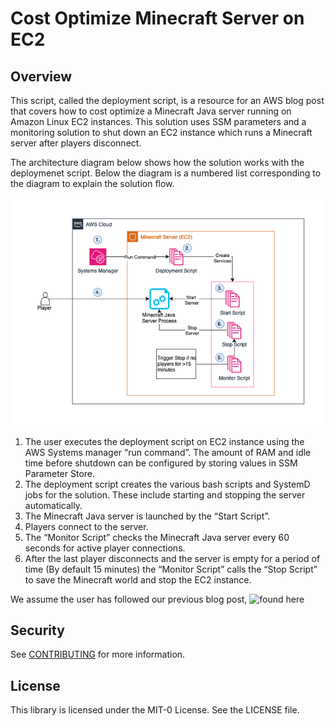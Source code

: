 # Cost Optimize Minecraft Server on EC2

## Overview

This script, called the deployment script, is a resource for an AWS blog post that covers how to cost optimize a Minecraft Java server running on Amazon Linux EC2 instances. This solution uses SSM parameters and a monitoring solution to shut down an EC2 instance which runs a Minecraft server after players disconnect.

The architecture diagram below shows how the solution works with the deploymenet script. Below the diagram is a numbered list corresponding to the diagram to explain the solution flow.

![image](./MC-Architecture.png)

1.	The user executes the deployment script on EC2 instance using the AWS Systems manager “run command”. The amount of RAM and idle time before shutdown can be configured by storing values in SSM Parameter Store.
2.	The deployment script creates the various bash scripts and SystemD jobs for the solution. These include starting and stopping the server automatically.
3.	The Minecraft Java server is launched by the “Start Script”.
4.	Players connect to the server.
5.	The “Monitor Script” checks the Minecraft Java server every 60 seconds for active player connections.
6.	After the last player disconnects and the server is empty for a period of time (By default 15 minutes) the “Monitor Script” calls the “Stop Script” to save the Minecraft world and stop the EC2 instance.

We assume the user has followed our previous blog post, ![found here](https://aws-blogs-prod.amazon.com/gametech/setting-up-a-minecraft-java-server-on-amazon-ec2/)




     
## Security

See [CONTRIBUTING](CONTRIBUTING.md#security-issue-notifications) for more information.

## License

This library is licensed under the MIT-0 License. See the LICENSE file.
